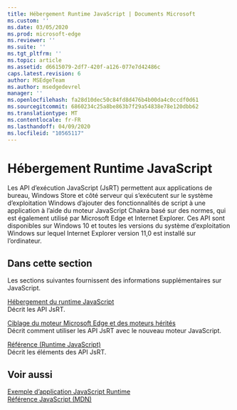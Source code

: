 ```yaml
---
title: Hébergement Runtime JavaScript | Documents Microsoft
ms.custom: ''
ms.date: 03/05/2020
ms.prod: microsoft-edge
ms.reviewer: ''
ms.suite: ''
ms.tgt_pltfrm: ''
ms.topic: article
ms.assetid: d6615079-2df7-420f-a126-077e7d42486c
caps.latest.revision: 6
author: MSEdgeTeam
ms.author: msedgedevrel
manager: ''
ms.openlocfilehash: fa28d10dec50c84fd8d476b4b00da4c0ccdf0d61
ms.sourcegitcommit: 6860234c25a8be863b7f29a54838e78e120dbb62
ms.translationtype: MT
ms.contentlocale: fr-FR
ms.lasthandoff: 04/09/2020
ms.locfileid: "10565117"
---
```

# Hébergement Runtime JavaScript
Les API d’exécution JavaScript (JsRT) permettent aux applications de bureau, Windows Store et côté serveur qui s’exécutent sur le système d’exploitation Windows d’ajouter des fonctionnalités de script à une application à l’aide du moteur JavaScript Chakra basé sur des normes, qui est également utilisé par Microsoft Edge et Internet Explorer. Ces API sont disponibles sur Windows 10 et toutes les versions du système d’exploitation Windows sur lequel Internet Explorer version 11,0 est installé sur l’ordinateur.  
  
## Dans cette section  
 Les sections suivantes fournissent des informations supplémentaires sur JavaScript.  
  
 [Hébergement du runtime JavaScript](./chakra-hosting/hosting-the-javascript-runtime.md)  
 Décrit les API JsRT.  
  
 [Ciblage du moteur Microsoft Edge et des moteurs hérités](./chakra-hosting/targeting-edge-vs-legacy-engines-in-jsrt-apis.md)  
 Décrit comment utiliser les API JsRT avec le nouveau moteur JavaScript.  
  
 [Référence (Runtime JavaScript)](./chakra-hosting/reference-javascript-runtime.md)  
 Décrit les éléments des API JsRT.  
  
## Voir aussi  
 [Exemple d’application JavaScript Runtime](https://go.microsoft.com/fwlink/p/?LinkID=306674&clcid=0x409)  
 [Référence JavaScript (MDN)](https://developer.mozilla.org/docs/Web/JavaScript/Reference)  
